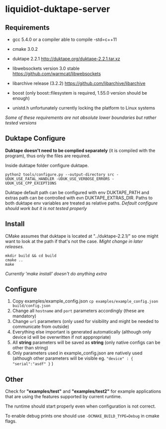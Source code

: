 # liquidiot-duktape-server

## Requirements

- gcc 5.4.0 or a compiler able to compile -std=c++11

- cmake 3.0.2

- duktape 2.2.1 http://duktape.org/duktape-2.2.1.tar.xz

- libwebsockets version 3.0 stable https://github.com/warmcat/libwebsockets

- libarchive release (3.2.2) https://github.com/libarchive/libarchive

- boost (only boost::filesystem is required, 1.55.0 version should be enough)

- unistd.h unfortunately currently locking the platform to Linux systems

*Some of these requirements are not absolute lower boundaries but rather tested versions*

## Duktape Configure

**Duktape doesn't need to be complied separately** (it is compiled with the program), thus only the files are required.

Inside duktape folder configure duktape.
```
python2 tools/configure.py --output-directory src -UDUK_USE_FATAL_HANDLER -UDUK_USE_VERBOSE_ERRORS -UDUK_USE_CPP_EXCEPTIONS
```
Duktape default path can be configured with env DUKTAPE_PATH and extras path can be controlled with evn DUKTAPE_EXTRAS_DIR. Paths to both duktape env variables are treated as relative paths.
*Default configure should work but it is not tested properly*

## Install

CMake assumes that duktape is located at "../duktape-2.2.1/" so one might want to look at the path if that's not the case. *Might change in later releases.*

```
mkdir build && cd build
cmake ..
make
```

*Currently 'make install' doesn't do anything extra*

## Configure

1. Copy examples/example_config.json `cp examples/example_config.json build/config.json`
2. Change all `hostname` and `port` parameters accordingly (these are mandatory)
3. Change `url` parameters (only used for visibility and might be needed to communicate from outside)
4. Everything else important is generated automatically (although only device id will be overwritten if not apppropriate)
5. All **string** parameters will be saved as **string** (only native configs can be other than string)
6. Only parameters used in example_config.json are natively used (although other parameters will be visible eg. `"device" : { "serial":"asdf" }` )

## Other

Check for **"examples/test"** and **"examples/test2"** for example applications that are using the features supported by current runtime.

The runtime should start properly even when configuration is not correct.

To enable debug prints one should use `-DCMAKE_BUILD_TYPE=Debug` in cmake flags.
